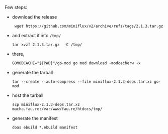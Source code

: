 Few steps:

- download the release
  ```
   wget https://github.com/miniflux/v2/archive/refs/tags/2.1.3.tar.gz
  ```
- and extract it into `/tmp/`
  ```
  tar xvzf 2.1.3.tar.gz  -C /tmp/
  ```
- there,
  ```
  GOMODCACHE="${PWD}"/go-mod go mod download -modcacherw -x
  ```
- generate the tarball
  ```
  tar --create --auto-compress --file miniflux-2.1.3-deps.tar.xz go-mod
  ```
- host the tarball
  ```
  scp miniflux-2.1.3-deps.tar.xz macha.fau.re:/var/www/fau.re/htdocs/tmp/
  ```
- generate the manifest
  ```
  doas ebuild *.ebuild manifest
  ```
